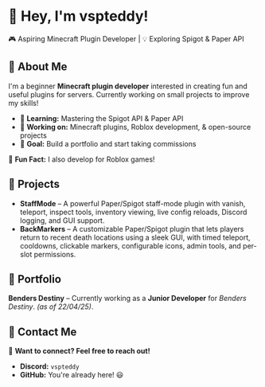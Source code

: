 # 👋 Hey, I'm vspteddy!  

🎮 Aspiring Minecraft Plugin Developer | 💡 Exploring Spigot & Paper API  

## 🚀 About Me  
I'm a beginner **Minecraft plugin developer** interested in creating fun and useful plugins for servers. Currently working on small projects to improve my skills!  

- 🌱 **Learning:** Mastering the Spigot API & Paper API  
- 🔨 **Working on:** Minecraft plugins, Roblox development, & open-source projects  
- 🎯 **Goal:** Build a portfolio and start taking commissions  

🧱 **Fun Fact:** I also develop for Roblox games!

## 🧪 Projects  
- **StaffMode** – A powerful Paper/Spigot staff-mode plugin with vanish, teleport, inspect tools, inventory viewing, live config reloads, Discord logging, and GUI support.
- **BackMarkers** – A customizable Paper/Spigot plugin that lets players return to recent death locations using a sleek GUI, with timed teleport, cooldowns, clickable markers, configurable icons, admin tools, and per-slot permissions.

## 💼 Portfolio  
**Benders Destiny** – Currently working as a **Junior Developer** for *Benders Destiny*. *(as of 22/04/25)*.  

## 📩 Contact Me  
💬 **Want to connect? Feel free to reach out!**  
- **Discord:** `vspteddy`  
- **GitHub:** You're already here! 😃  
